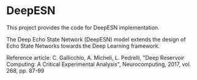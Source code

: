 # DeepESN
This project provides the code for DeepESN implementation.

The Deep Echo State Network (DeepESN) model extends the design of Echo State Networks towards the Deep Learning framework.

Reference article:
C. Gallicchio, A. Micheli, L. Pedrelli, "Deep Reservoir Computing: A Critical Experimental Analysis", Neurocomputing, 2017, vol. 268, pp. 87-99

